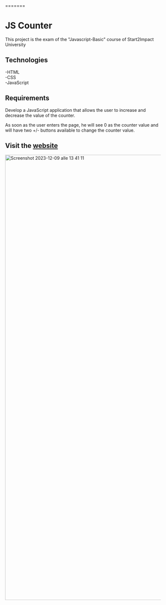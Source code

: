 
=======
# JS Counter 

This project is the exam of the "Javascript-Basic" course of  Start2Impact University



## Technologies

-HTML  
-CSS  
-JavaScript  



## Requirements
Develop a JavaScript application that allows the user to increase and decrease the value of the counter.

As soon as the user enters the page, he will see 0 as the counter value and will have two +/- buttons available to change the counter value.


## Visit the [website](https://javascriptcounterbygrazia.netlify.app/)

<img width="1440" alt="Screenshot 2023-12-09 alle 13 41 11" src="https://github.com/graziabaiamonte/javascriptcounter/assets/146842007/67963fb9-08e2-4792-b33a-9378e922d8cd">

